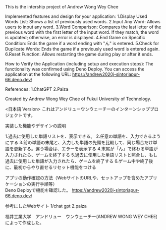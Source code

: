 <English Version>
This is the intership project of Andrew Wong Wey Chee 

Implemented features and design for your application:
1.Display Used Words List: Shows a list of previously used words.
2.Input Any Word: Allows users to input any word.
3.Word Comparison: Compares the last letter of the previous word with the first letter of the input word. If they match, the word is updated; otherwise, an error is displayed.
4.End Game on Specific Condition: Ends the game if a word ending with "ん" is entered.
5.Check for Duplicate Words: Ends the game if a previously used word is entered again.
6.Reset Function: Allows restarting the game during play or after it ends.

How to Verify the Application (including setup and execution steps):
The functionality was confirmed using Deno Deploy.
You can access the application at the following URL:
https://andrew2020j-sintoriapur-66.deno.dev/

References:
1.ChatGPT
2.Paiza

Created by Andrew Wong Wey Chee of Fukui University of Technology.


<日本語 Version>
これはアンドリューウンウェーチーのインターンシッププロジェクトです。

実装した機能やデザインの説明

1.過去に使用した単語リストを、表示できる。
2.任意の単語を、入力できるようにする
3.前の単語の末尾と、入力した単語の先頭を比較して、同じ場合だけ単語を更新する。違う場合は、エラーを表示する
4.末尾が「ん」で終わる単語が入力されたら、ゲームを終了する
5.過去に使用した単語リストと照合し、もし過去に使用した単語が入力されたら、ゲームを終了する
6.ゲーム中や終了後に、最初からやり直せるリセット機能をつける

アプリの動作確認の方法（WebサイトのURLや、セットアップを含めたアプリケーションの実行手順等）\
Deno Deployで機能を確認した。
https://andrew2020j-sintoriapur-66.deno.dev/

参考にしたWebサイト
1/chat gpt
2.paiza

福井工業大学　アンドリュー　ウンウェーチー(ANDREW WONG WEY CHEE)によって作成した。
